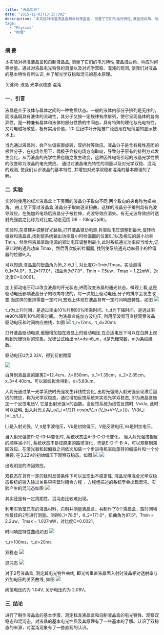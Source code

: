 ```yaml
---
title: "液晶实验"
date: "2015-11-03T13:15:30Z"
description: "本实验对标准液晶盒和自制液晶盒, 测量了它们的电光特性,液晶扭曲角、响应时间等参量。通过对液晶电光特性的测量以及对光学双稳、混沌的观测, 使我们对液晶的基本特性有所认识, 并了解光学双稳和混沌的基本原理。"
tags: 
  - "Physics"
  - "物理"
---
```



### 摘 要
本实验对标准液晶盒和自制液晶盒, 测量了它们的电光特性,液晶扭曲角、响应时间等参量。通过对液晶电光特性的测量以及对光学双稳、混沌的观测, 使我们对液晶的基本特性有所认识, 并了解光学双稳和混沌的基本原理。

关键词: 液晶 光学双稳态 混沌

### 一．引言
液晶是介于液体与晶体之间的一种物质状态。一般的液体内部分子排列是无序的，而液晶既具有液体的流动性，其分子又按一定规律有序排列，使它呈现晶体的各向异性，是一种兼有晶体和液体的部分性质的中间态，具有特殊的理化与光电特性，又对电磁场敏感，极有实用价值，20 世纪中叶开始被广泛应用在轻薄型的显示技术上。

当光通过液晶时，会产生偏振面旋转，双折射等效应。液晶分子是含有极性基团的极性分子，在电场作用下，偶极子会按电场方向取向，导致分子原有的排列方式发生变化，从而液晶的光学性质也随之发生改变，这种因外电场引起的液晶光学性质的改变称为液晶的电光效应。
通过对液晶电光特性的测量以及对光学双稳、混沌的观测, 使我们认识液晶的基本特性, 并增加对光学双稳和混沌的基本原理的了解。


### 二. 	 实验
实验时使用的标准液晶盒上下表面的液晶分子取向不同,两个取向的夹角称为扭曲角。 由上至下穿过液晶盒,液晶分子取向逐渐扭曲。这样的液晶分子排列具有光波导效应。在施加外电场后液晶分子被拉伸，光波导效应消失。有无光波导效应时透射光强度之比称为对比度,动态范围 DR = 10logC(dB)。

实验时,在搭建并调整好光路后,打开液晶驱动电源,将驱动电压调整到最大,旋转检偏器和液晶盒,找到使系统输出功率最小时检偏器的位置θ_1以及相应的最小功率Tmin。然后将液晶驱动电源的驱动电压调整到最小,此时系统通光功率应当增大,记录此时的通光功率 Tmax。然后再次旋转检偏器, 找到使系统通光功率最小的检偏器的位置θ_2。

可以知道,液晶盒的扭曲角为|θ_2-θ_1 |, 对比度C=Tmin/Tmax。实验测得θ_1=74.0°，θ_2=177.0°，扭曲角为77.0°，Tmin = 7.5uw，Tmax = 1.22mW，对比度C=0.0061。

加上驱动电压可以改变液晶的开光状态,进而改变液晶的通光状态。微观上看,这是驱动电压影响液晶分子的取向导致的。每一次加上驱动电压,分子的排序会发生改变,而这样的重排需要一定时间,宏观上体现在液晶具有一定时间响应特性，如图 
![](img/1.png)

τ_r为上升时间，是透过率由10%升到90%所需时间。τ_d为下降时间，是透过率由90%降到10%所需时间。
为液晶盒施加方波电压, 利用示波器可直接观察液晶驱动电压和时间响应曲线，如图
![](img/2.png)
τ_r=12ms，τ_d=20ms

打开液晶驱动电源,缓慢增加加在液晶上的驱动电压,在合适电压下可以在白屏上观察到光栅衍射的现象。光栅公式给出mλ=dsinθ_m，d是光栅常数，m为条纹级数。

驱动电压U为2.33V，得到衍射图案

![](img/3.png)

白屏到液晶盒的距离D=12.4cm，λ=650nm，x_1=1.35cm，x_2=2.85cm，x_3=4.40cm。可以直线拟合得到，d=5.83um。

入射光通过某一光学系统时光强发生非线性变化, 出射光强随入射光强呈现滞后回线的效应，称为光学双稳态。通过增加反馈系统来实现光学双稳态, 即为液晶盒施加一个反馈电压V, 它是出射光强Io的函数。当反馈系统为线性反馈时, V=kIo, 此时可以证明, 出入射光关系I_o/I_i =1/2(1-cos⁡(π/V_π  (V_b+V+V_s )))，V/(kI_i )=I_o/I_i  。

I_i是入射光强，V_π是半波电压，Vb是初始偏压，V是反馈电压,Vs是附加电压。

当入射光强按I1-I2-I3-I4变化时, 系统状态由A-B-C-D-E变化。 当入射光强按相反的顺序减小时, 系统状态不是按原来的路径演化，而是E-D-F-B-A，可以观察到滞回效应。在激光器和起偏器之间依次加装一个步进电机驱动旋转的偏振片和一个分束镜, 在3.22V的初始偏压下观察双稳态。如图
![](img/4.png)
![](img/5.png)

出现明显的滞回效应。

双稳态在具有一定的延时反馈条件下可以呈现出不稳定性. 液晶光电混合光学双稳态系统的输入输出关系只需延时耦合方程 ，方程组描述的系统里会出现混沌。实验产生的混沌态如图
![](img/6.png)

其实还是有一定周期性，混沌态比较难出现。

利用实验室已有的液晶材料，自制并测量液晶盒。共制作了8个液晶盒，取时间特性最佳的2号进行测量。测得θ_1=78.5°，θ_2=171.0°，扭曲角为87.5°，Tmin = 2.2uw，Tmax = 1.027mW，对比度C=0.0021。

时间响应特性曲线如图
![](img/7.png)

τ_r=100ms，τ_d=20ms

双稳态
![](img/8.png)

混沌态
![](img/9.png)

对于2号液晶盒, 测定其电光特性曲线, 即光线垂直液晶面入射时液晶相对透射率与外加电压的关系曲线, 如图
![](img/10.png)

阈值电压约为 1.04V, 关断电压约为 2.08V。

### 三.  	结论
进行了制作液晶盒的基本步骤，测定标准液晶盒和自制液晶盒的电光特性、观察双稳态和混沌态，对液晶的基本电光性质及其原理有了一些基本的了解。认识了双稳态的来源，对混沌现象有了一些直观的认识。


